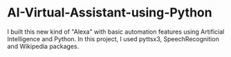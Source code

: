 # AI-Virtual-Assistant-using-Python
I built this new kind of "Alexa" with basic automation features using Artificial Intelligence and Python.
In this project, I used pyttsx3, SpeechRecognition and Wikipedia packages.
